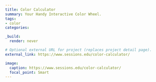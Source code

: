 ```yaml
---
title: Color Calculator
summary: Your Handy Interactive Color Wheel.
tags:
- color
categories: 

_build:
  render: never

# Optional external URL for project (replaces project detail page).
external_link: https://www.sessions.edu/color-calculator/

image:
  caption: https://www.sessions.edu/color-calculator/
  focal_point: Smart
---
```

